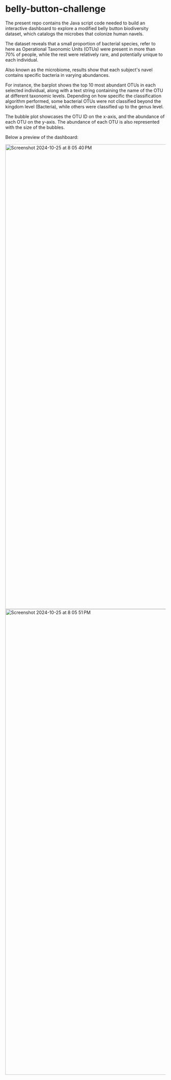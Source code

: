 # belly-button-challenge

The present repo contains the Java script code needed to build an interactive dashboard to explore a modified belly button biodiversity dataset, which catalogs the microbes that colonize human navels. 

The dataset reveals that a small proportion of bacterial species, refer to here as Operational Taxonomic Units (OTUs) were present in more than 70% of people, while the rest were relatively rare, and potentially unique to each individual. 

Also known as the microbiome, results show that each subject's navel contains specific bacteria in varying abundances. 

For instance, the barplot shows the top 10 most abundant OTUs in each selected individual, along with a text string containing the name of the OTU at different taxonomic levels. Depending on how specific the classification algorithm performed, some bacterial OTUs were not classified beyond the kingdom level (Bacteria), while others were classified up to the genus level.

The bubble plot showcases the OTU ID on the x-axis, and the abundance of each OTU on the y-axis. The abundance of each OTU is also represented with the size of the bubbles.

Below a preview of the dashboard:

<img width="1461" alt="Screenshot 2024-10-25 at 8 05 40 PM" src="https://github.com/user-attachments/assets/7ec3aa4b-253a-4433-9d21-6e3791b666fa">
<img width="1464" alt="Screenshot 2024-10-25 at 8 05 51 PM" src="https://github.com/user-attachments/assets/0f9be7a2-ed4f-4a01-9740-36e00e046c82">
